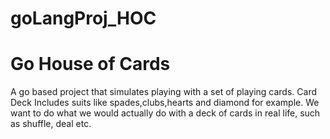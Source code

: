 # goLangProj_HOC
<h1>Go House of Cards</h1>
A go based project that simulates playing with a set of playing cards. Card Deck Includes suits like spades,clubs,hearts and diamond for example.  We want to do what we would actually do with a deck of cards in real life, such as shuffle, deal etc.
